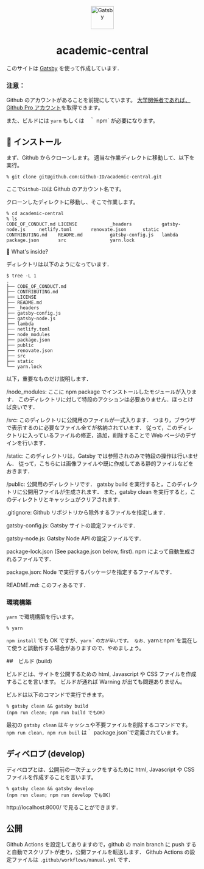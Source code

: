 <p align="center">
  <a href="https://www.gatsbyjs.com">
    <img alt="Gatsby" src="https://www.gatsbyjs.com/Gatsby-Monogram.svg" width="60" />
  </a>
</p>
<h1 align="center">
  academic-central
</h1>

このサイトは [Gatsby](https://www.gatsbyjs.com/) を使って作成しています．

### 注意：

Github のアカウントがあることを前提にしています。
[大学関係者であれば、Github Pro アカウント](https://docs.github.com/ja/education/explore-the-benefits-of-teaching-and-learning-with-github-education/use-github-in-your-classroom-and-research/apply-for-an-educator-or-researcher-discount)を取得できます。

また、ビルドには `yarn` もしくは　｀ npm` が必要になります。

## 🚀 インストール

まず、Github からクローンします。
適当な作業ディレクトに移動して、以下を実行。

```
% git clone git@github.com:Github-ID/academic-central.git
```

ここで`Github-ID`は Github のアカウント名です。

クローンしたディレクトに移動し、そこで作業します。

```
% cd academic-central
% ls
CODE_OF_CONDUCT.md LICENSE            _headers           gatsby-node.js     netlify.toml       renovate.json      static
CONTRIBUTING.md    README.md          gatsby-config.js   lambda             package.json       src                yarn.lock
```

🧐 What's inside?

ディレクトリは以下のようになっています．

```
$ tree -L 1
.
├── CODE_OF_CONDUCT.md
├── CONTRIBUTING.md
├── LICENSE
├── README.md
├── _headers
├── gatsby-config.js
├── gatsby-node.js
├── lambda
├── netlify.toml
├── node_modules
├── package.json
├── public
├── renovate.json
├── src
├── static
└── yarn.lock
```

以下，重要なものだけ説明します．

/node_modules:
ここに npm package でインストールしたモジュールが入ります．
このディレクトリに対して特段のアクションは必要ありません．ほっとけば良いです．

/src:
このディレクトリに公開用のファイルが一式入ります．
つまり，ブラウザで表示するのに必要なファイル全てが格納されています．
従って，このディレクトリに入っているファイルの修正，追加，削除することで Web ページのデザインを行います．

/static:
このディレクトリは，Gatsby では参照されのみで特段の操作は行いません．
従って，こちらには画像ファイルや既に作成してある静的ファイルなどをおきます．

/public:
公開用のディレクトリです．
gatsby build を実行すると，このディレクトリに公開用ファイルが生成されます．
また，gatsby clean を実行すると，このディレクトリとキャッシュがクリアされます．

.gitignore:
Github リポジトリから除外するファイルを指定します．

gatsby-config.js:
Gatsby サイトの設定ファイルです．

gatsby-node.js:
Gatsby Node API の設定ファイルです．

package-lock.json (See package.json below, first).
npm によって自動生成されるファイルです．

package.json:
Node で実行するパッケージを指定するファイルです．

README.md:
このフィあるです．

### 環境構築

`yarn` で環境構築を行います。

```
% yarn
```

`npm install` でも OK ですが、`yarn｀の方が早いです。 なお、`yarn`と`npm`を混在して使うと誤動作する場合がありますので、やめましょう。

##　ビルド (build)

ビルドとは、サイトを公開するための html, Javascript や CSS ファイルを作成することを言います。
ビルドが通れば Warning が出ても問題ありません。

ビルドは以下のコマンドで実行できます。

```
% gatsby clean && gatsby build
(npm run clean; npm run build でもOK)
```

最初の `gatsby clean` はキャッシュや不要ファイルを削除するコマンドです。
`npm run clean, npm run buil` は｀ package.json`で定義されています。

## ディベロプ (develop)

ディベロプとは、公開前の一次チェックをするために html, Javascript や CSS ファイルを作成することを言います。

```
% gatsby clean && gatsby develop
(npm run clean; npm run develop でもOK)
```

http://localhost:8000/ で見ることができます．

## 公開

Github Actions を設定してありますので，github の main branch に push すると自動でスクリプトが走り，公開ファイルを転送します．
Github Actions の設定ファイルは `.github/workflows/manual.yml` です．

